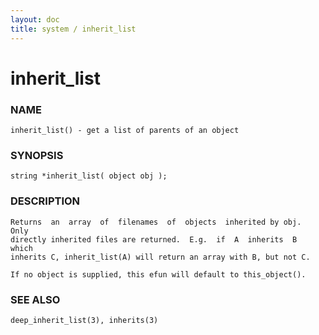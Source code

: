```yaml
---
layout: doc
title: system / inherit_list
---
```

# inherit_list

### NAME

    inherit_list() - get a list of parents of an object

### SYNOPSIS

    string *inherit_list( object obj );

### DESCRIPTION

    Returns  an  array  of  filenames  of  objects  inherited by obj.  Only
    directly inherited files are returned.  E.g.  if  A  inherits  B  which
    inherits C, inherit_list(A) will return an array with B, but not C.

    If no object is supplied, this efun will default to this_object().

### SEE ALSO

    deep_inherit_list(3), inherits(3)

